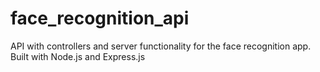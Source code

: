 # face_recognition_api

API with controllers and server functionality for the face recognition app. Built with Node.js and Express.js
